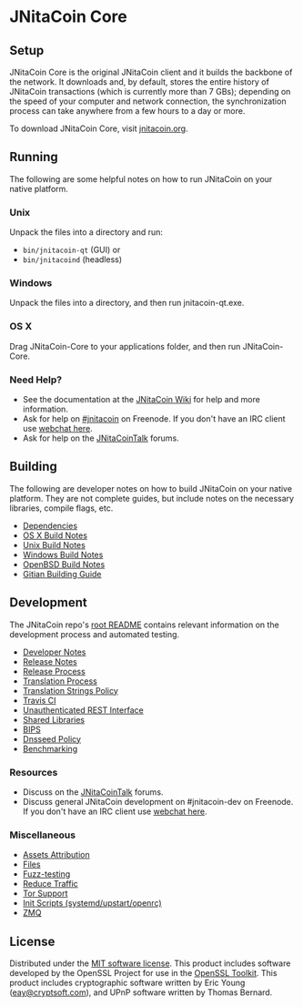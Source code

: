 JNitaCoin Core
=============

Setup
---------------------
JNitaCoin Core is the original JNitaCoin client and it builds the backbone of the network. It downloads and, by default, stores the entire history of JNitaCoin transactions (which is currently more than 7 GBs); depending on the speed of your computer and network connection, the synchronization process can take anywhere from a few hours to a day or more.

To download JNitaCoin Core, visit [jnitacoin.org](https://jnitacoin.org).

Running
---------------------
The following are some helpful notes on how to run JNitaCoin on your native platform.

### Unix

Unpack the files into a directory and run:

- `bin/jnitacoin-qt` (GUI) or
- `bin/jnitacoind` (headless)

### Windows

Unpack the files into a directory, and then run jnitacoin-qt.exe.

### OS X

Drag JNitaCoin-Core to your applications folder, and then run JNitaCoin-Core.

### Need Help?

* See the documentation at the [JNitaCoin Wiki](https://jnitacoin.info/)
for help and more information.
* Ask for help on [#jnitacoin](http://webchat.freenode.net?channels=jnitacoin) on Freenode. If you don't have an IRC client use [webchat here](http://webchat.freenode.net?channels=jnitacoin).
* Ask for help on the [JNitaCoinTalk](https://jnitacointalk.io/) forums.

Building
---------------------
The following are developer notes on how to build JNitaCoin on your native platform. They are not complete guides, but include notes on the necessary libraries, compile flags, etc.

- [Dependencies](dependencies.md)
- [OS X Build Notes](build-osx.md)
- [Unix Build Notes](build-unix.md)
- [Windows Build Notes](build-windows.md)
- [OpenBSD Build Notes](build-openbsd.md)
- [Gitian Building Guide](gitian-building.md)

Development
---------------------
The JNitaCoin repo's [root README](/README.md) contains relevant information on the development process and automated testing.

- [Developer Notes](developer-notes.md)
- [Release Notes](release-notes.md)
- [Release Process](release-process.md)
- [Translation Process](translation_process.md)
- [Translation Strings Policy](translation_strings_policy.md)
- [Travis CI](travis-ci.md)
- [Unauthenticated REST Interface](REST-interface.md)
- [Shared Libraries](shared-libraries.md)
- [BIPS](bips.md)
- [Dnsseed Policy](dnsseed-policy.md)
- [Benchmarking](benchmarking.md)

### Resources
* Discuss on the [JNitaCoinTalk](https://jnitacointalk.io/) forums.
* Discuss general JNitaCoin development on #jnitacoin-dev on Freenode. If you don't have an IRC client use [webchat here](http://webchat.freenode.net/?channels=jnitacoin-dev).

### Miscellaneous
- [Assets Attribution](assets-attribution.md)
- [Files](files.md)
- [Fuzz-testing](fuzzing.md)
- [Reduce Traffic](reduce-traffic.md)
- [Tor Support](tor.md)
- [Init Scripts (systemd/upstart/openrc)](init.md)
- [ZMQ](zmq.md)

License
---------------------
Distributed under the [MIT software license](/COPYING).
This product includes software developed by the OpenSSL Project for use in the [OpenSSL Toolkit](https://www.openssl.org/). This product includes
cryptographic software written by Eric Young ([eay@cryptsoft.com](mailto:eay@cryptsoft.com)), and UPnP software written by Thomas Bernard.
